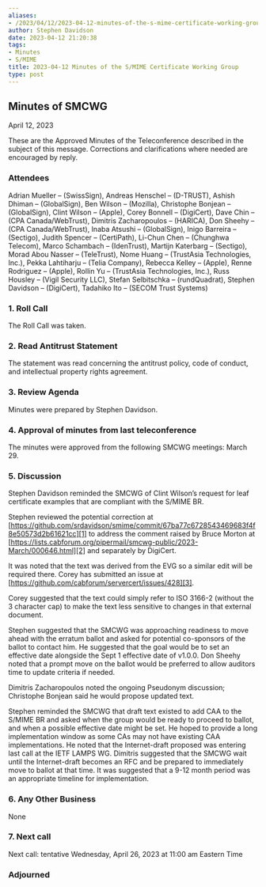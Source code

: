 ```yaml
---
aliases:
- /2023/04/12/2023-04-12-minutes-of-the-s-mime-certificate-working-group/
author: Stephen Davidson
date: 2023-04-12 21:20:38
tags:
- Minutes
- S/MIME
title: 2023-04-12 Minutes of the S/MIME Certificate Working Group
type: post
---
```


## Minutes of SMCWG

April 12, 2023

These are the Approved Minutes of the Teleconference described in the subject of this message. Corrections and clarifications where needed are encouraged by reply.

### Attendees

Adrian Mueller – (SwissSign), Andreas Henschel – (D-TRUST), Ashish Dhiman – (GlobalSign), Ben Wilson – (Mozilla), Christophe Bonjean – (GlobalSign), Clint Wilson – (Apple), Corey Bonnell – (DigiCert), Dave Chin – (CPA Canada/WebTrust), Dimitris Zacharopoulos – (HARICA), Don Sheehy – (CPA Canada/WebTrust), Inaba Atsushi – (GlobalSign), Inigo Barreira – (Sectigo), Judith Spencer – (CertiPath), Li-Chun Chen – (Chunghwa Telecom), Marco Schambach – (IdenTrust), Martijn Katerbarg – (Sectigo), Morad Abou Nasser – (TeleTrust), Nome Huang – (TrustAsia Technologies, Inc.), Pekka Lahtiharju – (Telia Company), Rebecca Kelley – (Apple), Renne Rodriguez – (Apple), Rollin Yu – (TrustAsia Technologies, Inc.), Russ Housley – (Vigil Security LLC), Stefan Selbitschka – (rundQuadrat), Stephen Davidson – (DigiCert), Tadahiko Ito – (SECOM Trust Systems)

### 1. Roll Call

The Roll Call was taken.

### 2. Read Antitrust Statement

The statement was read concerning the antitrust policy, code of conduct, and intellectual property rights agreement.

### 3. Review Agenda

Minutes were prepared by Stephen Davidson.

### 4. Approval of minutes from last teleconference

The minutes were approved from the following SMCWG meetings: March 29.

### 5. Discussion

Stephen Davidson reminded the SMCWG of Clint Wilson’s request for leaf certificate examples that are compliant with the S/MIME BR.

Stephen reviewed the potential correction at [https://github.com/srdavidson/smime/commit/67ba77c6728543469683f4f8e50573d2b61621cc][1] to address the comment raised by Bruce Morton at [https://lists.cabforum.org/pipermail/smcwg-public/2023-March/000646.html][2] and separately by DigiCert.

It was noted that the text was derived from the EVG so a similar edit will be required there. Corey has submitted an issue at [https://github.com/cabforum/servercert/issues/428][3].

Corey suggested that the text could simply refer to ISO 3166-2 (without the 3 character cap) to make the text less sensitive to changes in that external document.

Stephen suggested that the SMCWG was approaching readiness to move ahead with the erratum ballot and asked for potential co-sponsors of the ballot to contact him. He suggested that the goal would be to set an effective date alongside the Sept 1 effective date of v1.0.0. Don Sheehy noted that a prompt move on the ballot would be preferred to allow auditors time to update criteria if needed.

Dimitris Zacharopoulos noted the ongoing Pseudonym discussion; Christophe Bonjean said he would propose updated text.

Stephen reminded the SMCWG that draft text existed to add CAA to the S/MIME BR and asked when the group would be ready to proceed to ballot, and when a possible effective date might be set. He hoped to provide a long implementation window as some CAs may not have existing CAA implementations. He noted that the Internet-draft proposed was entering last call at the IETF LAMPS WG. Dimitris suggested that the SMCWG wait until the Internet-draft becomes an RFC and be prepared to immediately move to ballot at that time. It was suggested that a 9-12 month period was an appropriate timeline for implementation.

### 6. Any Other Business

None

### 7. Next call

Next call: tentative Wednesday, April 26, 2023 at 11:00 am Eastern Time

### Adjourned

[1]: https://github.com/srdavidson/smime/commit/67ba77c6728543469683f4f8e50573d2b61621cc
[2]: https://lists.cabforum.org/pipermail/smcwg-public/2023-March/000646.html
[3]: https://github.com/cabforum/servercert/issues/428